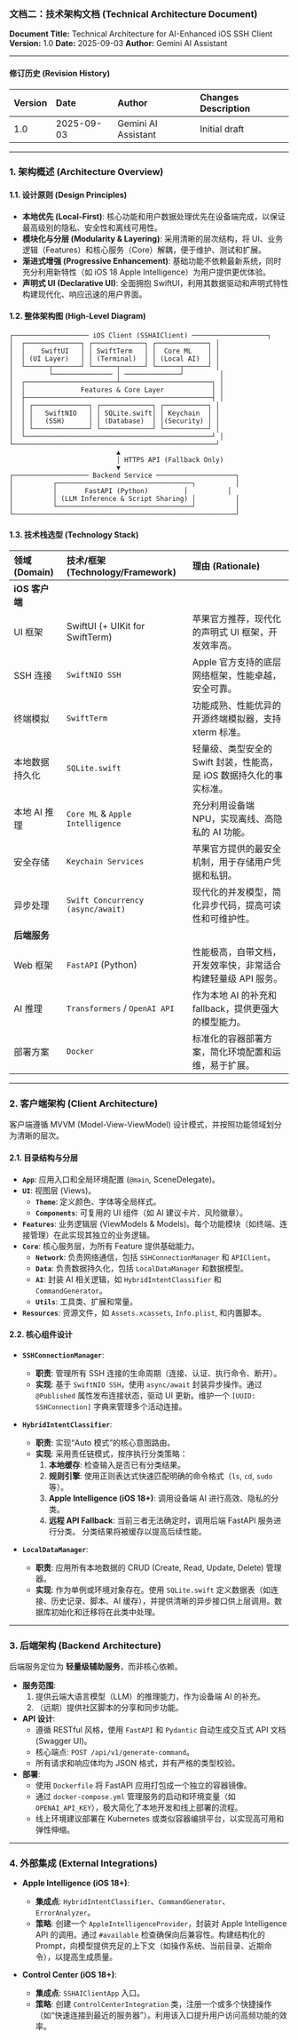 ### **文档二：技术架构文档 (Technical Architecture Document)**

**Document Title:** Technical Architecture for AI-Enhanced iOS SSH Client
**Version:** 1.0
**Date:** 2025-09-03
**Author:** Gemini AI Assistant

---

#### **修订历史 (Revision History)**

| Version | Date       | Author                | Changes Description |
| :------ | :--------- | :-------------------- | :------------------ |
| 1.0     | 2025-09-03 | Gemini AI Assistant | Initial draft       |

---

### **1. 架构概述 (Architecture Overview)**

#### **1.1. 设计原则 (Design Principles)**

*   **本地优先 (Local-First)**: 核心功能和用户数据处理优先在设备端完成，以保证最高级别的隐私、安全性和离线可用性。
*   **模块化与分层 (Modularity & Layering)**: 采用清晰的层次结构，将 UI、业务逻辑（Features）和核心服务（Core）解耦，便于维护、测试和扩展。
*   **渐进式增强 (Progressive Enhancement)**: 基础功能不依赖最新系统，同时充分利用新特性（如 iOS 18 Apple Intelligence）为用户提供更优体验。
*   **声明式 UI (Declarative UI)**: 全面拥抱 SwiftUI，利用其数据驱动和声明式特性构建现代化、响应迅速的用户界面。

#### **1.2. 整体架构图 (High-Level Diagram)**

```
┌─────────────────── iOS Client (SSHAIClient) ───────────────────┐
│  ┌──────────────┐ ┌─────────────┐ ┌─────────────┐ │
│  │    SwiftUI   │ │ SwiftTerm   │ │  Core ML    │ │
│  │ (UI Layer)   │ │ (Terminal)  │ │ (Local AI)  │ │
│  └──────┬───────┘ └──────┬──────┘ └──────┬──────┘ │
│         └─────────────── │ ──────────────┘         │
│  ┌───────────────────────┴───────────────────────┐ │
│  │              Features & Core Layer            │ │
│  ├───────────────────────────────────────────────┤ │
│  │ ┌──────────────┐ ┌─────────────┐ ┌───────────┐ │
│  │ │   SwiftNIO   │ │ SQLite.swift│ │ Keychain  │ │
│  │ │   (SSH)      │ │ (Database)  │ │(Security) │ │
│  │ └──────────────┘ └─────────────┘ └───────────┘ │
│  └───────────────────────────────────────────────┘ │
└───────────────────────────────────────────────────┘
                           ▲
                           │ HTTPS API (Fallback Only)
                           ▼
┌─────────────────── Backend Service ────────────────────┐
│          ┌──────────────────────────────────┐          │
│          │       FastAPI (Python)         │          │
│          │ (LLM Inference & Script Sharing) │          │
│          └──────────────────────────────────┘          │
└────────────────────────────────────────────────────────┘
```

#### **1.3. 技术栈选型 (Technology Stack)**

| 领域 (Domain)           | 技术/框架 (Technology/Framework)                         | 理由 (Rationale)                                                                       |
| :---------------------- | :------------------------------------------------------- | :------------------------------------------------------------------------------------- |
| **iOS 客户端**            |                                                          |                                                                                        |
| UI 框架                 | SwiftUI (+ UIKit for SwiftTerm)                          | 苹果官方推荐，现代化的声明式 UI 框架，开发效率高。                                 |
| SSH 连接                | `SwiftNIO SSH`                                           | Apple 官方支持的底层网络框架，性能卓越，安全可靠。                                   |
| 终端模拟                | `SwiftTerm`                                              | 功能成熟、性能优异的开源终端模拟器，支持 xterm 标准。                              |
| 本地数据持久化          | `SQLite.swift`                                           | 轻量级、类型安全的 Swift 封装，性能高，是 iOS 数据持久化的事实标准。               |
| 本地 AI 推理            | `Core ML` & `Apple Intelligence`                         | 充分利用设备端 NPU，实现离线、高隐私的 AI 功能。                                     |
| 安全存储                | `Keychain Services`                                      | 苹果官方提供的最安全机制，用于存储用户凭据和私钥。                                 |
| 异步处理                | `Swift Concurrency (async/await)`                        | 现代化的并发模型，简化异步代码，提高可读性和可维护性。                             |
| **后端服务**            |                                                          |                                                                                        |
| Web 框架                | `FastAPI` (Python)                                       | 性能极高，自带文档，开发效率快，非常适合构建轻量级 API 服务。                      |
| AI 推理                 | `Transformers` / `OpenAI API`                            | 作为本地 AI 的补充和 fallback，提供更强大的模型能力。                              |
| 部署方案                | `Docker`                                                 | 标准化的容器部署方案，简化环境配置和运维，易于扩展。                                 |

---

### **2. 客户端架构 (Client Architecture)**

客户端遵循 MVVM (Model-View-ViewModel) 设计模式，并按照功能领域划分为清晰的层次。

#### **2.1. 目录结构与分层**

*   **`App`**: 应用入口和全局环境配置 (`@main`, SceneDelegate)。
*   **`UI`**: 视图层 (Views)。
    *   **`Theme`**: 定义颜色、字体等全局样式。
    *   **`Components`**: 可复用的 UI 组件（如 AI 建议卡片、风险徽章）。
*   **`Features`**: 业务逻辑层 (ViewModels & Models)。每个功能模块（如终端、连接管理）在此实现其独立的业务逻辑。
*   **`Core`**: 核心服务层，为所有 Feature 提供基础能力。
    *   **`Network`**: 负责网络通信，包括 `SSHConnectionManager` 和 `APIClient`。
    *   **`Data`**: 负责数据持久化，包括 `LocalDataManager` 和数据模型。
    *   **`AI`**: 封装 AI 相关逻辑，如 `HybridIntentClassifier` 和 `CommandGenerator`。
    *   **`Utils`**: 工具类、扩展和常量。
*   **`Resources`**: 资源文件，如 `Assets.xcassets`, `Info.plist`, 和内置脚本。

#### **2.2. 核心组件设计**

*   **`SSHConnectionManager`**:
    *   **职责**: 管理所有 SSH 连接的生命周期（连接、认证、执行命令、断开）。
    *   **实现**: 基于 `SwiftNIO SSH`，使用 `async/await` 封装异步操作。通过 `@Published` 属性发布连接状态，驱动 UI 更新。维护一个 `[UUID: SSHConnection]` 字典来管理多个活动连接。

*   **`HybridIntentClassifier`**:
    *   **职责**: 实现“Auto 模式”的核心意图路由。
    *   **实现**: 采用责任链模式，按序执行分类策略：
        1.  **本地缓存**: 检查输入是否已有分类结果。
        2.  **规则引擎**: 使用正则表达式快速匹配明确的命令格式（`ls`, `cd`, `sudo` 等）。
        3.  **Apple Intelligence (iOS 18+)**: 调用设备端 AI 进行高效、隐私的分类。
        4.  **远程 API Fallback**: 当前三者无法确定时，调用后端 FastAPI 服务进行分类。
        分类结果将被缓存以提高后续性能。

*   **`LocalDataManager`**:
    *   **职责**: 应用所有本地数据的 CRUD (Create, Read, Update, Delete) 管理器。
    *   **实现**: 作为单例或环境对象存在。使用 `SQLite.swift` 定义数据表（如连接、历史记录、脚本、AI 缓存），并提供清晰的异步接口供上层调用。数据库初始化和迁移将在此类中处理。

---

### **3. 后端架构 (Backend Architecture)**

后端服务定位为 **轻量级辅助服务**，而非核心依赖。

*   **服务范围**:
    1.  提供云端大语言模型（LLM）的推理能力，作为设备端 AI 的补充。
    2.  （远期）提供社区脚本的分享和同步功能。
*   **API 设计**:
    *   遵循 RESTful 风格，使用 `FastAPI` 和 `Pydantic` 自动生成交互式 API 文档 (Swagger UI)。
    *   核心端点: `POST /api/v1/generate-command`。
    *   所有请求和响应体均为 JSON 格式，并有严格的类型校验。
*   **部署**:
    *   使用 `Dockerfile` 将 FastAPI 应用打包成一个独立的容器镜像。
    *   通过 `docker-compose.yml` 管理服务的启动和环境变量（如 `OPENAI_API_KEY`），极大简化了本地开发和线上部署的流程。
    *   线上环境建议部署在 Kubernetes 或类似容器编排平台，以实现高可用和弹性伸缩。

---

### **4. 外部集成 (External Integrations)**

*   **Apple Intelligence (iOS 18+)**:
    *   **集成点**: `HybridIntentClassifier`、`CommandGenerator`、`ErrorAnalyzer`。
    *   **策略**: 创建一个 `AppleIntelligenceProvider`，封装对 Apple Intelligence API 的调用。通过 `#available` 检查确保向后兼容性。构建结构化的 Prompt，向模型提供充足的上下文（如操作系统、当前目录、近期命令），以提高生成质量。

*   **Control Center (iOS 18+)**:
    *   **集成点**: `SSHAIClientApp` 入口。
    *   **策略**: 创建 `ControlCenterIntegration` 类，注册一个或多个快捷操作（如“快速连接到最近的服务器”）。利用该入口提升用户访问高频功能的效率。
